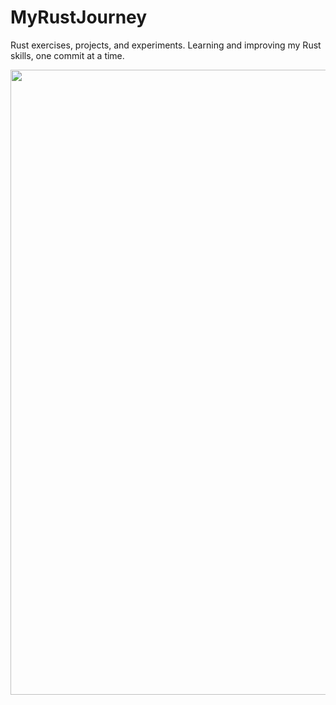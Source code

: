# MyRustJourney
Rust exercises, projects, and experiments. Learning and improving my Rust skills, one commit at a time.

<img align="center" width="1000" height="1000" src="https://mir-s3-cdn-cf.behance.net/project_modules/disp/fe36cc42774743.57ee5f329fae6.gif">

